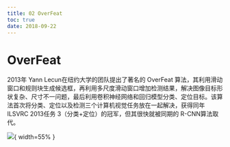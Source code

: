 ```yaml
---
title: 02 OverFeat
toc: true
date: 2018-09-22
---
```

# OverFeat

2013年 Yann Lecun在纽约大学的团队提出了著名的 OverFeat 算法，其利用滑动窗口和规则块生成候选框，再利用多尺度滑动窗口增加检测结果，解决图像目标形状复杂、尺寸不一问题，最后利用卷积神经网络和回归模型分类、定位目标。该算法首次将分类、定位以及检测三个计算机视觉任务放在一起解决，获得同年 ILSVRC 2013任务 3（分类+定位）的冠军，但其很快就被同期的 R-CNN算法取代。

![](http://images.iterate.site/blog/image/180922/I16hbC6dj1.png?imageslim){ width=55% }
